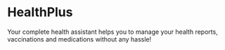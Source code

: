 # HealthPlus
Your complete health assistant helps you to manage your health reports, vaccinations and medications without any hassle!
